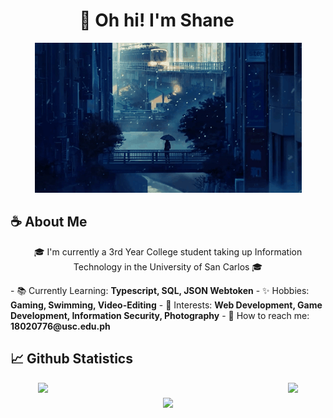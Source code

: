 <h1 align="center" style="transform:translateX(-18px)">👋 Oh hi! I'm Shane</h1>

<p align="center">
    <img src="./assets/banner.gif">
</p>

<h2>☕️ About Me</h2>

<p align="center">
🎓 I'm currently a 3rd Year College student taking up Information Technology in the University of San Carlos 🎓
</p>
- 📚 Currently Learning: <strong>Typescript, SQL, JSON Webtoken</strong>
- ✨ Hobbies: <strong>Gaming, Swimming, Video-Editing</strong>
- 💭 Interests: <strong>Web Development, Game Development, Information Security, Photography</strong>
- 📩 How to reach me: <strong>18020776@usc.edu.ph</strong>


<h2>📈 Github Statistics</h2>

<div align="center" style="display: flex; flex-direction: column; align-items: center; gap: 8px; width: 100%">
  <div style="display: flex; width: 100%; justify-content: center; gap: 8px">
    <img style="width: 392px" src="https://github-readme-stats.vercel.app/api?username=baristabarita&theme=algolia&show_icons=true"/>
    <img src="https://github-readme-stats.vercel.app/api/top-langs/?username=baristabarita&theme=algolia&layout=compact&hide=jupyter%20notebook" />
  </div>
  <img src="https://github-readme-streak-stats.herokuapp.com/?user=baristabarita&theme=algolia&hide_border=false">
</div>
